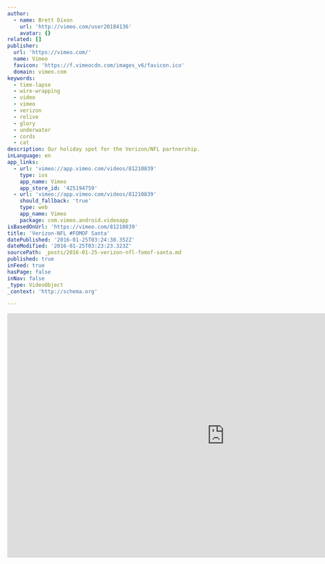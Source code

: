 ```yaml
---
author:
  - name: Brett Dixon
    url: 'http://vimeo.com/user20184136'
    avatar: {}
related: []
publisher:
  url: 'https://vimeo.com/'
  name: Vimeo
  favicon: 'https://f.vimeocdn.com/images_v6/favicon.ico'
  domain: vimeo.com
keywords:
  - time-lapse
  - wire-wrapping
  - video
  - vimeo
  - verizon
  - relive
  - glory
  - underwater
  - cords
  - cat
description: Our holiday spot for the Verizon/NFL partnership.
inLanguage: en
app_links:
  - url: 'vimeo://app.vimeo.com/videos/81210839'
    type: ios
    app_name: Vimeo
    app_store_id: '425194759'
  - url: 'vimeo://app.vimeo.com/videos/81210839'
    should_fallback: 'true'
    type: web
    app_name: Vimeo
    package: com.vimeo.android.videoapp
isBasedOnUrl: 'https://vimeo.com/81210839'
title: 'Verizon-NFL #FOMOF Santa'
datePublished: '2016-01-25T03:24:38.352Z'
dateModified: '2016-01-25T03:23:23.323Z'
sourcePath: _posts/2016-01-25-verizon-nfl-fomof-santa.md
published: true
inFeed: true
hasPage: false
inNav: false
_type: VideoObject
_context: 'http://schema.org'

---
```

<iframe src="https://cdn.embedly.com/widgets/media.html?src=https%3A%2F%2Fplayer.vimeo.com%2Fvideo%2F81210839&amp;url=https%3A%2F%2Fvimeo.com%2F81210839&amp;image=http%3A%2F%2Fi.vimeocdn.com%2Fvideo%2F483179241_1280.jpg&amp;key=b7d04c9b404c499eba89ee7072e1c4f7&amp;type=text%2Fhtml&amp;schema=vimeo" width="1000" height="563" scrolling="no" frameborder="0" allowfullscreen="allowfullscreen" style=""></iframe>